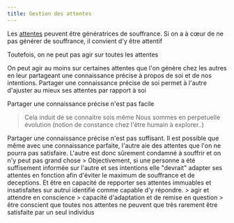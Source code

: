 ```yaml
---
title: Gestion des attentes
---
```


Les [attentes](attentes.md) peuvent être génératrices de souffrance. Si on a à cœur de ne pas générer de souffrance, il convient d'y être attentif

Toutefois, on ne peut pas agir sur toutes les attentes

On peut agir au moins sur certaines attentes que l'on génère chez les autres en leur partageant une connaissance précise à propos de soi et de nos intentions. Partager une connaissance précise de soi permet à l'autre d'ajuster au mieux ses attentes par rapport à soi


Partager une connaissance précise n'est pas facile 

  > Cela induit de se connaitre sois même 
  > Nous sommes en perpetuelle évolution (notion de constance chez l'être humain à explorer..) 
  

Partager une connaissance précise n'est pas suffisant. Il est possible que même avec une connaissance parfaite, l'autre aie des attentes que l'on ne pourra pas satisfaire. L'autre est donc sûrement condamné à souffrir et on n'y peut pas grand chose
    > Objectivement, si une personne a été suffisement informée sur l'autre et ses intentions elle "devrait" adapter ses attentes en fonction afin d'éviter le maximum de souffrance et de deceptions. Et être en capacité de repporter ses attentes immuables et insatisfaites sur autrui identifié comme capable d'y répondre.
      > agir et attendre en conscience 
      > capacité d'adaptation et de remise en question
      > être conscient que toutes nos attentes ne peuvent que très rarement être satisfaite par un seul individus 
    
    
    

